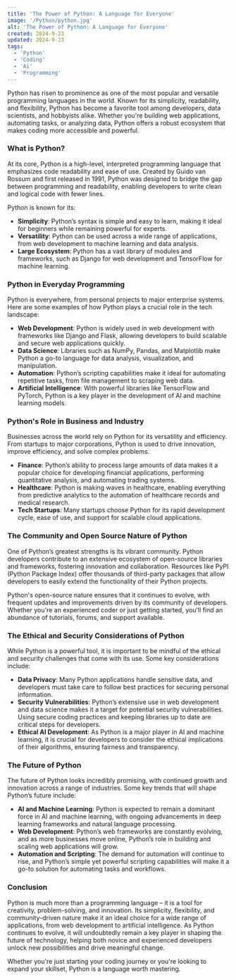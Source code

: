 ```yaml
---
title: 'The Power of Python: A Language for Everyone'
image: '/Python/python.jpg'
alt: 'The Power of Python: A Language for Everyone'
created: 2024-9-23
updated: 2024-9-23
tags:
  - 'Python'
  - 'Coding'
  - 'Ai'
  - 'Programming'
---
```

Python has risen to prominence as one of the most popular and versatile programming languages in the world. Known for its simplicity, readability, and flexibility, Python has become a favorite tool among developers, data scientists, and hobbyists alike. Whether you're building web applications, automating tasks, or analyzing data, Python offers a robust ecosystem that makes coding more accessible and powerful.

### What is Python?

At its core, Python is a high-level, interpreted programming language that emphasizes code readability and ease of use. Created by Guido van Rossum and first released in 1991, Python was designed to bridge the gap between programming and readability, enabling developers to write clean and logical code with fewer lines.

Python is known for its:

- **Simplicity**: Python’s syntax is simple and easy to learn, making it ideal for beginners while remaining powerful for experts.
- **Versatility**: Python can be used across a wide range of applications, from web development to machine learning and data analysis.
- **Large Ecosystem**: Python has a vast library of modules and frameworks, such as Django for web development and TensorFlow for machine learning.

### Python in Everyday Programming

Python is everywhere, from personal projects to major enterprise systems. Here are some examples of how Python plays a crucial role in the tech landscape:

- **Web Development**: Python is widely used in web development with frameworks like Django and Flask, allowing developers to build scalable and secure web applications quickly.
- **Data Science**: Libraries such as NumPy, Pandas, and Matplotlib make Python a go-to language for data analysis, visualization, and manipulation.
- **Automation**: Python’s scripting capabilities make it ideal for automating repetitive tasks, from file management to scraping web data.
- **Artificial Intelligence**: With powerful libraries like TensorFlow and PyTorch, Python is a key player in the development of AI and machine learning models.

### Python's Role in Business and Industry

Businesses across the world rely on Python for its versatility and efficiency. From startups to major corporations, Python is used to drive innovation, improve efficiency, and solve complex problems.

- **Finance**: Python’s ability to process large amounts of data makes it a popular choice for developing financial applications, performing quantitative analysis, and automating trading systems.
- **Healthcare**: Python is making waves in healthcare, enabling everything from predictive analytics to the automation of healthcare records and medical research.
- **Tech Startups**: Many startups choose Python for its rapid development cycle, ease of use, and support for scalable cloud applications.

### The Community and Open Source Nature of Python

One of Python’s greatest strengths is its vibrant community. Python developers contribute to an extensive ecosystem of open-source libraries and frameworks, fostering innovation and collaboration. Resources like PyPI (Python Package Index) offer thousands of third-party packages that allow developers to easily extend the functionality of their Python projects.

Python's open-source nature ensures that it continues to evolve, with frequent updates and improvements driven by its community of developers. Whether you're an experienced coder or just getting started, you'll find an abundance of tutorials, forums, and support available.

### The Ethical and Security Considerations of Python

While Python is a powerful tool, it is important to be mindful of the ethical and security challenges that come with its use. Some key considerations include:

- **Data Privacy**: Many Python applications handle sensitive data, and developers must take care to follow best practices for securing personal information.
- **Security Vulnerabilities**: Python’s extensive use in web development and data science makes it a target for potential security vulnerabilities. Using secure coding practices and keeping libraries up to date are critical steps for developers.
- **Ethical AI Development**: As Python is a major player in AI and machine learning, it is crucial for developers to consider the ethical implications of their algorithms, ensuring fairness and transparency.

### The Future of Python

The future of Python looks incredibly promising, with continued growth and innovation across a range of industries. Some key trends that will shape Python’s future include:

- **AI and Machine Learning**: Python is expected to remain a dominant force in AI and machine learning, with ongoing advancements in deep learning frameworks and natural language processing.
- **Web Development**: Python’s web frameworks are constantly evolving, and as more businesses move online, Python’s role in building and scaling web applications will grow.
- **Automation and Scripting**: The demand for automation will continue to rise, and Python’s simple yet powerful scripting capabilities will make it a go-to solution for automating tasks and workflows.

### Conclusion

Python is much more than a programming language – it is a tool for creativity, problem-solving, and innovation. Its simplicity, flexibility, and community-driven nature make it an ideal choice for a wide range of applications, from web development to artificial intelligence. As Python continues to evolve, it will undoubtedly remain a key player in shaping the future of technology, helping both novice and experienced developers unlock new possibilities and drive meaningful change.

Whether you're just starting your coding journey or you're looking to expand your skillset, Python is a language worth mastering.
